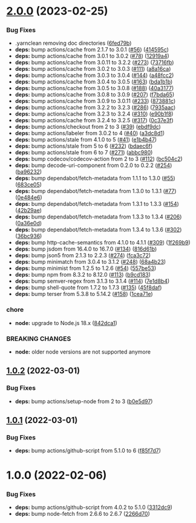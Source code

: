 # [2.0.0](https://github.com/felix-kaestner/async/compare/v1.0.2...v2.0.0) (2023-02-25)


### Bug Fixes

* .yarnclean removing doc directories ([6fed79b](https://github.com/felix-kaestner/async/commit/6fed79bedc655be59eb6ee42b4890227ae3a6586))
* **deps:** bump actions/cache from 2.1.7 to 3.0.1 ([#56](https://github.com/felix-kaestner/async/issues/56)) ([414595c](https://github.com/felix-kaestner/async/commit/414595c49b6b5d1a493b3f6dbeb8d035e836085d))
* **deps:** bump actions/cache from 3.0.1 to 3.0.2 ([#78](https://github.com/felix-kaestner/async/issues/78)) ([12919a4](https://github.com/felix-kaestner/async/commit/12919a4d9c36928d6e46c91f3e3509ca6f8f0769))
* **deps:** bump actions/cache from 3.0.11 to 3.2.2 ([#273](https://github.com/felix-kaestner/async/issues/273)) ([73716fb](https://github.com/felix-kaestner/async/commit/73716fb1c70e16da681da3ec15ffe0714da12a33))
* **deps:** bump actions/cache from 3.0.2 to 3.0.3 ([#111](https://github.com/felix-kaestner/async/issues/111)) ([a8a16ca](https://github.com/felix-kaestner/async/commit/a8a16ca19d46f90780c197094e72b897ba67aa5e))
* **deps:** bump actions/cache from 3.0.3 to 3.0.4 ([#144](https://github.com/felix-kaestner/async/issues/144)) ([a48fcc2](https://github.com/felix-kaestner/async/commit/a48fcc226f94d452988f83258af1d8f302233ed1))
* **deps:** bump actions/cache from 3.0.4 to 3.0.5 ([#163](https://github.com/felix-kaestner/async/issues/163)) ([bda1b1b](https://github.com/felix-kaestner/async/commit/bda1b1b401b0c1a383c901379c550d1eb6a8b4ee))
* **deps:** bump actions/cache from 3.0.5 to 3.0.8 ([#188](https://github.com/felix-kaestner/async/issues/188)) ([40a3177](https://github.com/felix-kaestner/async/commit/40a3177f017f354149b0c72d1cc14253fa27e20c))
* **deps:** bump actions/cache from 3.0.8 to 3.0.9 ([#207](https://github.com/felix-kaestner/async/issues/207)) ([f7bda65](https://github.com/felix-kaestner/async/commit/f7bda656d408bdb636ca79bce9876a8339850779))
* **deps:** bump actions/cache from 3.0.9 to 3.0.11 ([#233](https://github.com/felix-kaestner/async/issues/233)) ([873881c](https://github.com/felix-kaestner/async/commit/873881cd9a2d16a0a957e040d7e6eff8b2230011))
* **deps:** bump actions/cache from 3.2.2 to 3.2.3 ([#286](https://github.com/felix-kaestner/async/issues/286)) ([7935aac](https://github.com/felix-kaestner/async/commit/7935aacd53a9c7a118382e31ba1d7d093b7150dc))
* **deps:** bump actions/cache from 3.2.3 to 3.2.4 ([#310](https://github.com/felix-kaestner/async/issues/310)) ([e90b1f8](https://github.com/felix-kaestner/async/commit/e90b1f82b46f2a06fd723e80bf5cd3e32d7b0464))
* **deps:** bump actions/cache from 3.2.4 to 3.2.5 ([#317](https://github.com/felix-kaestner/async/issues/317)) ([0c37e3f](https://github.com/felix-kaestner/async/commit/0c37e3f82b216cba5d4b4c22dffc17d3a72c274c))
* **deps:** bump actions/checkout from 2 to 3 ([#39](https://github.com/felix-kaestner/async/issues/39)) ([ebdf9dc](https://github.com/felix-kaestner/async/commit/ebdf9dcdb888719cfad34a6da44618bfdaddc981))
* **deps:** bump actions/labeler from 3.0.2 to 4 ([#40](https://github.com/felix-kaestner/async/issues/40)) ([a3dc8d1](https://github.com/felix-kaestner/async/commit/a3dc8d18f877d5303f69f6f722bfd572db15743e))
* **deps:** bump actions/stale from 4.1.0 to 5 ([#41](https://github.com/felix-kaestner/async/issues/41)) ([e1b4b47](https://github.com/felix-kaestner/async/commit/e1b4b47b9519ecb0d0de21ac4bdbd7e2c9c84c8e))
* **deps:** bump actions/stale from 5 to 6 ([#232](https://github.com/felix-kaestner/async/issues/232)) ([bdaec6f](https://github.com/felix-kaestner/async/commit/bdaec6f7f388150a87303f597bc944ec41d84a29))
* **deps:** bump actions/stale from 6 to 7 ([#271](https://github.com/felix-kaestner/async/issues/271)) ([abbc980](https://github.com/felix-kaestner/async/commit/abbc98002593e7cc35e1ed195c567504a2771e1a))
* **deps:** bump codecov/codecov-action from 2 to 3 ([#112](https://github.com/felix-kaestner/async/issues/112)) ([bc504c2](https://github.com/felix-kaestner/async/commit/bc504c20127fcb0523fe295cd01b7ac5fd2a63dc))
* **deps:** bump decode-uri-component from 0.2.0 to 0.2.2 ([#254](https://github.com/felix-kaestner/async/issues/254)) ([ba96232](https://github.com/felix-kaestner/async/commit/ba9623291d2a5907026258edc298a04f38cf2ff5))
* **deps:** bump dependabot/fetch-metadata from 1.1.1 to 1.3.0 ([#55](https://github.com/felix-kaestner/async/issues/55)) ([683ce05](https://github.com/felix-kaestner/async/commit/683ce059883d3978e39a006f54235678f309d11f))
* **deps:** bump dependabot/fetch-metadata from 1.3.0 to 1.3.1 ([#77](https://github.com/felix-kaestner/async/issues/77)) ([0e484e6](https://github.com/felix-kaestner/async/commit/0e484e6c1d719bcf1a361f88fa0d9d3509fe1a82))
* **deps:** bump dependabot/fetch-metadata from 1.3.1 to 1.3.3 ([#154](https://github.com/felix-kaestner/async/issues/154)) ([42b29ae](https://github.com/felix-kaestner/async/commit/42b29ae0a41a94c741f5344dcc799cf4f5ebe6e4))
* **deps:** bump dependabot/fetch-metadata from 1.3.3 to 1.3.4 ([#206](https://github.com/felix-kaestner/async/issues/206)) ([0a36e0d](https://github.com/felix-kaestner/async/commit/0a36e0d14d3e70e62b26bf7d919ef6701419b003))
* **deps:** bump dependabot/fetch-metadata from 1.3.4 to 1.3.6 ([#302](https://github.com/felix-kaestner/async/issues/302)) ([36bc936](https://github.com/felix-kaestner/async/commit/36bc936569eb6b0975603c83afdea693ec8539d3))
* **deps:** bump http-cache-semantics from 4.1.0 to 4.1.1 ([#309](https://github.com/felix-kaestner/async/issues/309)) ([1f269b9](https://github.com/felix-kaestner/async/commit/1f269b9a2bc1b5270b0dda6065f85e4887b16424))
* **deps:** bump jsdom from 16.4.0 to 16.7.0 ([#134](https://github.com/felix-kaestner/async/issues/134)) ([816d61b](https://github.com/felix-kaestner/async/commit/816d61bca56e432c0e3ea578f7b16c5b6be8c28c))
* **deps:** bump json5 from 2.1.3 to 2.2.3 ([#274](https://github.com/felix-kaestner/async/issues/274)) ([fca3c72](https://github.com/felix-kaestner/async/commit/fca3c725c330eccae1a52d183cb41c774e127e1a))
* **deps:** bump minimatch from 3.0.4 to 3.1.2 ([#248](https://github.com/felix-kaestner/async/issues/248)) ([68a4b23](https://github.com/felix-kaestner/async/commit/68a4b23ee10697fb491bafb91c3212d15d7c66b7))
* **deps:** bump minimist from 1.2.5 to 1.2.6 ([#54](https://github.com/felix-kaestner/async/issues/54)) ([557be53](https://github.com/felix-kaestner/async/commit/557be53fc87a0e31751cf3e6265805d746bea918))
* **deps:** bump npm from 8.3.2 to 8.12.0 ([#113](https://github.com/felix-kaestner/async/issues/113)) ([b9cd183](https://github.com/felix-kaestner/async/commit/b9cd1836c4e1a0bb0a34e18d3b032f7b941491af))
* **deps:** bump semver-regex from 3.1.3 to 3.1.4 ([#114](https://github.com/felix-kaestner/async/issues/114)) ([7e1d8b4](https://github.com/felix-kaestner/async/commit/7e1d8b43a7cd44a984469531986fc9ff43704746))
* **deps:** bump shell-quote from 1.7.2 to 1.7.3 ([#135](https://github.com/felix-kaestner/async/issues/135)) ([45f8daf](https://github.com/felix-kaestner/async/commit/45f8dafc44a14d7b8038349b5e14837a1a8c2360))
* **deps:** bump terser from 5.3.8 to 5.14.2 ([#158](https://github.com/felix-kaestner/async/issues/158)) ([1cea71e](https://github.com/felix-kaestner/async/commit/1cea71edf7c036d2e7b200ceb22e56fd07b6b5d2))


### chore

* **node:** upgrade to Node.js 18.x ([842dca1](https://github.com/felix-kaestner/async/commit/842dca1402d0e3658c3e448444b19e65e4e693cc))


### BREAKING CHANGES

* **node:** older node versions are not supported anymore

## [1.0.2](https://github.com/felix-kaestner/async/compare/v1.0.1...v1.0.2) (2022-03-01)


### Bug Fixes

* **deps:** bump actions/setup-node from 2 to 3 ([b0e5d97](https://github.com/felix-kaestner/async/commit/b0e5d9734d9695d98fed7a55b4829d021e5aad8a))

## [1.0.1](https://github.com/felix-kaestner/async/compare/v1.0.0...v1.0.1) (2022-03-01)


### Bug Fixes

* **deps:** bump actions/github-script from 5.1.0 to 6 ([f85f7d7](https://github.com/felix-kaestner/async/commit/f85f7d7269d1df1ad5e35549d929e798dc69dbee))

# 1.0.0 (2022-02-06)

### Bug Fixes

- **deps:** bump actions/github-script from 4.0.2 to 5.1.0 ([3312dc9](https://github.com/felix-kaestner/async/commit/3312dc98117271f9b5ba0fb59ae0b90e68a9faec))
- **deps:** bump node-fetch from 2.6.6 to 2.6.7 ([2266d70](https://github.com/felix-kaestner/async/commit/2266d705dd28bcf76b069e81e401e2acd83e672e))
